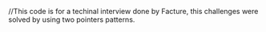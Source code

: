 //This code is for a techinal interview done by Facture, this challenges were solved by using two pointers patterns.
